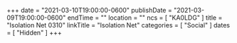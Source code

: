 +++
date = "2021-03-10T19:00:00-0600"
publishDate = "2021-03-09T19:00:00-0600"
endTime = ""
location = ""
ncs = [ "KA0LDG" ]
title = "Isolation Net 0310"
linkTitle = "Isolation Net"
categories = [ "Social" ]
dates = [ "Hidden" ]
+++

